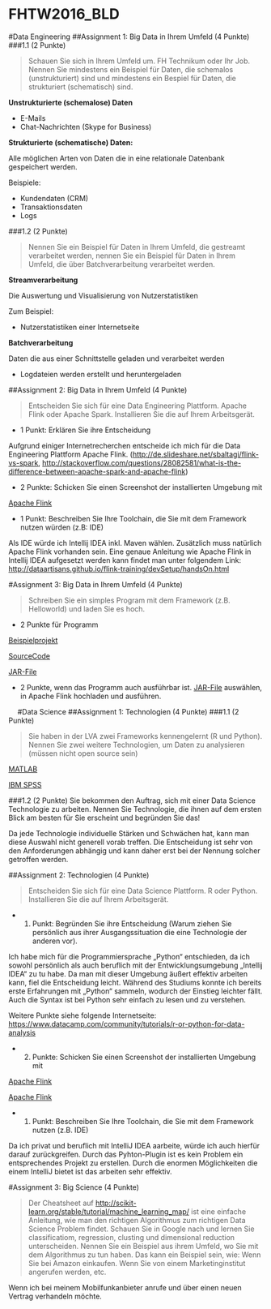 # FHTW2016_BLD

#Data Engineering
##Assignment 1: Big Data in Ihrem Umfeld (4 Punkte)
###1.1 (2 Punkte)
>Schauen Sie sich in Ihrem Umfeld um. FH Technikum oder Ihr Job. Nennen Sie mindestens ein Beispiel für Daten, die schemalos (unstrukturiert) sind und mindestens ein Bespiel für Daten, die strukturiert (schematisch) sind.

__Unstrukturierte (schemalose) Daten__
-	E-Mails
-	Chat-Nachrichten (Skype for Business)

__Strukturierte (schematische) Daten:__

Alle möglichen Arten von Daten die in eine relationale Datenbank gespeichert werden.

Beispiele:
-	Kundendaten (CRM)
-	Transaktionsdaten
-	Logs

###1.2 (2 Punkte)
>Nennen Sie ein Beispiel für Daten in Ihrem Umfeld, die gestreamt verarbeitet werden, nennen Sie ein Beispiel für Daten in Ihrem Umfeld, die über Batchverarbeitung verarbeitet werden.

__Streamverarbeitung__

Die Auswertung und Visualisierung von Nutzerstatistiken

Zum Beispiel:
-	Nutzerstatistiken einer Internetseite

__Batchverarbeitung__

Daten die aus einer Schnittstelle geladen und verarbeitet werden
-	Logdateien werden erstellt und heruntergeladen


##Assignment 2: Big Data in Ihrem Umfeld (4 Punkte)
>Entscheiden Sie sich für eine Data Engineering Plattform. Apache Flink oder Apache Spark. Installieren Sie die auf Ihrem Arbeitsgerät.

- 1 Punkt: Erklären Sie ihre Entscheidung

Aufgrund einiger Internetrecherchen entscheide ich mich für die Data Engineering Plattform Apache Flink. (http://de.slideshare.net/sbaltagi/flink-vs-spark, http://stackoverflow.com/questions/28082581/what-is-the-difference-between-apache-spark-and-apache-flink)

- 2 Punkte: Schicken Sie einen Screenshot der installierten Umgebung mit

[Apache Flink](https://github.com/daho/FHTW2016_BLD/blob/master/images/Apache_Flink.png)

- 1 Punkt: Beschreiben Sie Ihre Toolchain, die Sie mit dem Framework nutzen würden (z.B: IDE)

Als IDE würde ich Intellij IDEA inkl. Maven wählen. Zusätzlich muss natürlich Apache Flink vorhanden sein.
Eine genaue Anleitung wie Apache Flink in Intellij IDEA aufgesetzt werden kann findet man unter folgendem Link: http://dataartisans.github.io/flink-training/devSetup/handsOn.html


#Assignment 3: Big Data in Ihrem Umfeld (4 Punkte)
>Schreiben Sie ein simples Program mit dem Framework (z.B. Helloworld) und laden Sie es hoch.
- 2 Punkte für Programm

[Beispielprojekt](https://github.com/daho/FHTW2016_BLD/tree/master/flink-java-project)

[SourceCode](https://github.com/daho/FHTW2016_BLD/blob/master/flink-java-project/src/main/java/org/apache/flink/quickstart/WordCount.java)

[JAR-File](https://github.com/daho/FHTW2016_BLD/blob/master/flink-java-project/target/flink-java-project-0.1.jar)

- 2 Punkte, wenn das Programm auch ausführbar ist.
[JAR-File](https://github.com/daho/FHTW2016_BLD/blob/master/flink-java-project/target/flink-java-project-0.1.jar) auswählen, in Apache Flink hochladen und ausführen.



 
#Data Science
##Assignment 1: Technologien (4 Punkte)
###1.1 (2 Punkte)
>Sie haben in der LVA zwei Frameworks kennengelernt (R und Python). Nennen Sie zwei weitere Technologien, um Daten zu analysieren (müssen nicht open source sein)

[MATLAB](http://de.mathworks.com/products/matlab/?requestedDomain=de.mathworks.com)

[IBM SPSS](https://www-01.ibm.com/software/at/analytics/spss/)


###1.2 (2 Punkte)
Sie bekommen den Auftrag, sich mit einer Data Science Technologie zu arbeiten. Nennen Sie Technologie, die ihnen auf dem ersten Blick am besten für Sie erscheint und begründen Sie das!

Da jede Technologie individuelle Stärken und Schwächen hat, kann man diese Auswahl nicht generell vorab treffen. Die Entscheidung ist sehr von den Anforderungen abhängig und kann daher erst bei der Nennung solcher getroffen werden.


##Assignment 2: Technologien (4 Punkte)
>Entscheiden Sie sich für eine Data Science Plattform. R oder Python. Installieren Sie die auf Ihrem Arbeitsgerät.

* 1. Punkt: Begründen Sie ihre Entscheidung (Warum ziehen Sie persönlich aus ihrer Ausgangssituation die eine Technologie der anderen vor).

Ich habe mich für die Programmiersprache „Python“ entschieden, da ich sowohl persönlich als auch beruflich mit der Entwicklungsumgebung „Intellij IDEA“ zu tu habe. Da man mit dieser Umgebung äußert effektiv arbeiten kann, fiel die Entscheidung leicht. Während des Studiums konnte ich bereits erste Erfahrungen mit „Python“ sammeln, wodurch der Einstieg leichter fällt. Auch die Syntax ist bei Python sehr einfach zu lesen und zu verstehen.

Weitere Punkte siehe folgende Internetseite:
https://www.datacamp.com/community/tutorials/r-or-python-for-data-analysis
 
* 2. Punkte: Schicken Sie einen Screenshot der installierten Umgebung mit

[Apache Flink](https://github.com/daho/FHTW2016_BLD/blob/master/images/Python_Shell.png)

[Apache Flink](https://github.com/daho/FHTW2016_BLD/blob/master/images/Python_IntelliJ.png)



* 1. Punkt: Beschreiben Sie Ihre Toolchain, die Sie mit dem Framework nutzen (z.B. IDE)

Da ich privat und beruflich mit IntelliJ IDEA aarbeite, würde ich auch hierfür darauf zurückgreifen. Durch das Pyhton-Plugin ist es kein Problem ein entsprechendes Projekt zu erstellen. Durch die enormen Möglichkeiten die einem IntelliJ bietet ist das arbeiten sehr effektiv.


#Assignment 3: Big Science (4 Punkte)
>Der Cheatsheet auf http://scikit-learn.org/stable/tutorial/machine_learning_map/ ist eine einfache Anleitung, wie man den richtigen Algorithmus zum richtigen Data Science Problem findet. Schauen Sie in Google nach und lernen Sie classificatiom, regression, clusting und dimensional reduction unterscheiden.
Nennen Sie ein Beispiel aus ihrem Umfeld, wo Sie mit dem Algorithmus zu tun haben. Das kann ein Beispiel sein, wie: Wenn Sie bei Amazon einkaufen. Wenn Sie von einem Marketinginstitut angerufen werden, etc.

Wenn ich bei meinem Mobilfunkanbieter anrufe und über einen neuen Vertrag verhandeln möchte.


